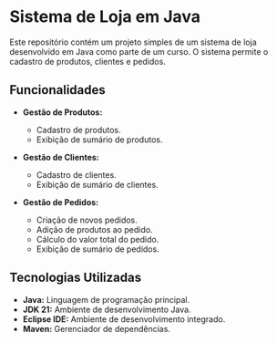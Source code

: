 # Sistema de Loja em Java

Este repositório contém um projeto simples de um sistema de loja desenvolvido em Java como parte de um curso. O sistema permite o cadastro de produtos, clientes e pedidos.

## Funcionalidades

- **Gestão de Produtos:**
  - Cadastro de produtos.
  - Exibição de sumário de produtos.

- **Gestão de Clientes:**
  - Cadastro de clientes.
  - Exibição de sumário de clientes.

- **Gestão de Pedidos:**
  - Criação de novos pedidos.
  - Adição de produtos ao pedido.
  - Cálculo do valor total do pedido.
  - Exibição de sumário de pedidos.

## Tecnologias Utilizadas

- **Java:** Linguagem de programação principal.
- **JDK 21:** Ambiente de desenvolvimento Java.
- **Eclipse IDE:** Ambiente de desenvolvimento integrado.
- **Maven:** Gerenciador de dependências.
